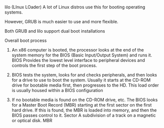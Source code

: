 lilo (LInux LOader)
  A lot of Linux distros use this for booting operating systems.

  However, GRUB is much easier to use and more flexible.

  Both GRUB and lilo support dual boot installations


Overall boot process
  1) An x86 computer is booted, the processor looks at the end of the system memory for the BIOS (Basic Input/Output System) and runs it.
    BIOS
      Provides the lowest level interface to peripheral devices and controls the first step of the boot process.

  2) BIOS tests the system, looks for and checks peripherals, and then looks for a drive to use to boot the system.
    Usually it starts at the CD-ROM drive for bootable media first, then progresses to the HD.
      This load order is usually housed within a BIOS configuration

  3) If no bootable media is found on the CD-ROM drive, etc. The BIOS looks for a Master Boot Record (MBR) starting at the first sector on the first hard drive.  If this is found, the MBR is loaded into memory, and then the BIOS passes control to it.
    Sector
      A subdivision of a track on a magnetic or optical disk.
    MBR

